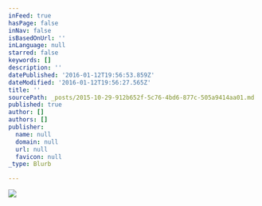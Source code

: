 ```yaml
---
inFeed: true
hasPage: false
inNav: false
isBasedOnUrl: ''
inLanguage: null
starred: false
keywords: []
description: ''
datePublished: '2016-01-12T19:56:53.859Z'
dateModified: '2016-01-12T19:56:27.565Z'
title: ''
sourcePath: _posts/2015-10-29-912b652f-5c76-4bd6-877c-505a9414aa01.md
published: true
author: []
authors: []
publisher:
  name: null
  domain: null
  url: null
  favicon: null
_type: Blurb

---
```

![](https://s3-us-west-2.amazonaws.com/the-grid-img/p/fbd96852a37f33a01d70d3a77370bee423c8b9b8.png)